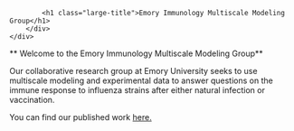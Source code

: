 <!-- Header -->

<div class="header home-header">
    <div class="Grid container">
        <div id="header-text" class="Grid-cell u-size7of8">
            
            <h1 class="large-title">Emory Immunology Multiscale Modeling Group</h1>
        </div>
    </div>
</div>

** Welcome to the Emory Immunology Multiscale Modeling Group**

Our collaborative research group at Emory University seeks to use multiscale modeling and experimental data to answer questions on the immune response to influenza strains after either natural infection or vaccination.

You can find our published work 
                <a href="https://github.com/EIMSMGroup/Published-Work" target="_blank"> here.</a>
        

